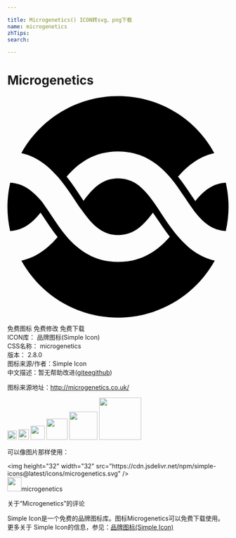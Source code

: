 ```yaml
---

title: Microgenetics() ICON转svg、png下载
name: microgenetics
zhTips: 
search: 

---
```


# Microgenetics  <small style="font-size: 60%;font-weight: 100"></small>

<div id="svg" class="svg-wrap">
<svg role="img" viewBox="0 0 24 24" xmlns="http://www.w3.org/2000/svg"><title>Microgenetics icon</title><path d="M12.008 6c2.595 0 4.31 1.263 5.583 2.726l.248.293c.082.101.164.2.242.3.434.569.809 1.146 1.17 1.674.24.356.465.693.689 1.008l.227.32c.074.105.148.211.24.31.928 1.171 1.889 1.9 3.283 1.991.195-.845.301-1.721.301-2.621s-.105-1.776-.301-2.621c-1.395.091-2.355.819-3.301 1.991-.18-.246-.357-.51-.555-.796-.375-.566-.809-1.208-1.32-1.845 1.006-1.169 2.25-2.175 3.932-2.557C20.453 2.49 16.523 0 12.008 0c-4.5 0-8.44 2.49-10.49 6.173 1.681.384 2.923 1.388 3.931 2.556.086.09.168.18.249.285l.237.3c.479.615.914 1.245 1.305 1.845l.555.826.24.329c.074.104.165.21.239.315 1.051 1.439 2.115 2.43 3.75 2.43 1.65 0 2.701-.99 3.765-2.43l.375.555c.451.66.932 1.38 1.455 2.055-1.273 1.471-3 2.73-5.595 2.73-2.594 0-4.304-1.275-5.579-2.73l-.24-.3-.24-.3c-.435-.57-.81-1.154-1.17-1.68-.239-.36-.465-.69-.689-1.006l-.226-.33c-.074-.104-.149-.21-.24-.314C2.664 10.2 1.703 9.465.309 9.375c-.195.849-.3 1.725-.3 2.625s.102 1.776.29 2.621c1.398-.091 2.355-.819 3.295-1.991.172.246.354.51.544.796.375.566.806 1.208 1.313 1.845-1.009 1.169-2.253 2.175-3.93 2.557C3.566 21.51 7.494 24 12.008 24c4.515 0 8.441-2.49 10.49-6.173-1.68-.384-2.922-1.388-3.93-2.556-.086-.09-.17-.18-.25-.285l-.236-.3c-.48-.615-.916-1.245-1.305-1.845L16.223 12c-.074-.111-.154-.225-.23-.33-.078-.111-.154-.219-.232-.325-1.051-1.44-2.1-2.431-3.75-2.431s-2.699.99-3.75 2.431l-.375-.56c-.436-.669-.916-1.38-1.456-2.059C7.703 7.263 9.383 6 12.008 6"/></svg>
</div>
<detail full-name='microgenetics'></detail>

<div class="detail-page">
<p>
<span><span class="badge-success badge">免费图标</span> <span class="badge-success badge">免费修改</span>  <span class="badge-success badge">免费下载</span> </span>
<br/>
<span>
ICON库：
<span class="badge-secondary badge">品牌图标(Simple Icon)</span> 
</span>
<br/>
<span>
CSS名称：
<span class="badge-secondary badge">microgenetics</span> 
</span>

<br/>
<span>
版本：
<span class="badge-secondary badge">2.8.0</span> 
</span>
<br/>
<span>图标来源/作者：<span class="badge-light badge">Simple Icon</span></span> 
<br/>
<span class="zh-detail">中文描述：暂无<span class="help-link"><span>帮助改进</span>(<a href="https://gitee.com/liuwave/icon-helper/edit/master/json/brands/microgenetics.json" target="_blank" rel="noopener noreferrer">gitee</a><a href="https://github.com/liuwave/icon-helper/edit/master/json/brands/microgenetics.json" target="_blank" rel="noopener noreferrer">github</a></span>)</span><br/>
</p>
</div><div class="description description alert alert-light"><p>图标来源地址：<a href="http://microgenetics.co.uk/" target="_blank" rel="noopener noreferrer">http://microgenetics.co.uk/</a></p></div>
<div class="alert alert-dark">
<img height="21" width="21" src="https://cdn.jsdelivr.net/npm/simple-icons@latest/icons/microgenetics.svg" />
<img height="24" width="24" src="https://cdn.jsdelivr.net/npm/simple-icons@latest/icons/microgenetics.svg" />
<img height="32" width="32" src="https://cdn.jsdelivr.net/npm/simple-icons@latest/icons/microgenetics.svg" />
<img height="48" width="48" src="https://cdn.jsdelivr.net/npm/simple-icons@latest/icons/microgenetics.svg" />
<img height="64" width="64" src="https://cdn.jsdelivr.net/npm/simple-icons@latest/icons/microgenetics.svg" />
<img height="96" width="96" src="https://cdn.jsdelivr.net/npm/simple-icons@latest/icons/microgenetics.svg" />

</div>
<div>
  <p>可以像图片那样使用：    
  </p>
  <div class="alert alert-primary" style="font-size: 14px">
    &lt;img height="32" width="32" src="https://cdn.jsdelivr.net/npm/simple-icons@latest/icons/microgenetics.svg" /&gt;
    <copy-btn content='<img height="32" width="32" src="https://cdn.jsdelivr.net/npm/simple-icons@latest/icons/microgenetics.svg" />'></copy-btn>
  </div>
  <div class="alert alert-secondary">
    <img height="32" width="32" src="https://cdn.jsdelivr.net/npm/simple-icons@latest/icons/microgenetics.svg" />microgenetics
    <copy-btn content="microgenetics" btn-title="复制图标名称"></copy-btn>
  </div>
</div>

<Vssue title="关于“Microgenetics”的评论" >关于“Microgenetics”的评论</Vssue>


<div><p>Simple Icon是一个免费的品牌图标库。图标Microgenetics可以免费下载使用。更多关于  Simple Icon的信息，参见：<a target="_blank" href="https://iconhelper.cn/brands.html">品牌图标(Simple Icon)</a>
</p></div>
